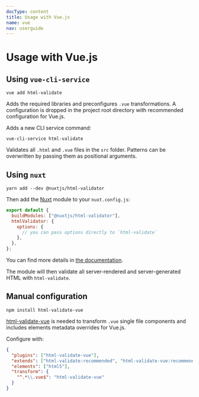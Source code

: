 ```yaml
---
docType: content
title: Usage with Vue.js
name: vue
nav: userguide
---
```


# Usage with Vue.js

## Using `vue-cli-service`

    vue add html-validate

Adds the required libraries and preconfigures `.vue` transformations. A
configuration is dropped in the project root directory with recommended
configuration for Vue.js.

Adds a new CLI service command:

    vue-cli-service html-validate

Validates all `.html` and `.vue` files in the `src` folder. Patterns can be
overwritten by passing them as positional arguments.

## Using `nuxt`

    yarn add --dev @nuxtjs/html-validator

Then add the [Nuxt](https://nuxtjs.org/) module to your `nuxt.config.js`:

```js
export default {
  buildModules: ["@nuxtjs/html-validator"],
  htmlValidator: {
    options: {
      // you can pass options directly to `html-validate`
    },
  },
};
```

You can find more details in [the documentation](https://html-validator.nuxtjs.org/).

The module will then validate all server-rendered and server-generated HTML with `html-validate`.

## Manual configuration

    npm install html-validate-vue

[html-validate-vue](https://www.npmjs.com/package/html-validate-vue) is needed
to transform `.vue` single file components and includes elements metadata
overrides for Vue.js.

Configure with:

```json config
{
  "plugins": ["html-validate-vue"],
  "extends": ["html-validate:recommended", "html-validate-vue:recommended"],
  "elements": ["html5"],
  "transform": {
    "^.*\\.vue$": "html-validate-vue"
  }
}
```
